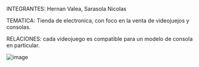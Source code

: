 INTEGRANTES:
  Hernan Valea, Sarasola Nicolas

TEMATICA:
  Tienda de electronica, con foco en la venta de videojuejos y consolas.

RELACIONES:
  cada videojuego es compatible para un modelo de consola en particular.

![image](https://github.com/user-attachments/assets/16d1fcf9-e393-4b6a-b0fd-efa33703949b)


